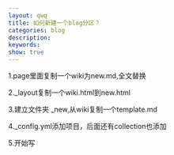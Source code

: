 ```yaml
---
layout: qwq
title: 如何新建一个blog分区？
categories: blog
description: 
keywords: 
show: true
---
```


1.page里面复制一个wiki为new.md,全文替换

2._layout复制一个wiki.html到new.html

3.建立文件夹 _new,从wiki复制一个template.md

4._config.yml添加项目，后面还有collection也添加

5.开始写

